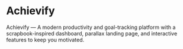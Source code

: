 # Achievify
Achievify — A modern productivity and goal-tracking platform with a scrapbook-inspired dashboard, parallax landing page, and interactive features to keep you motivated.
